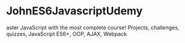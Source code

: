 # JohnES6JavascriptUdemy
aster JavaScript with the most complete course! Projects, challenges, quizzes, JavaScript ES6+, OOP, AJAX, Webpack
